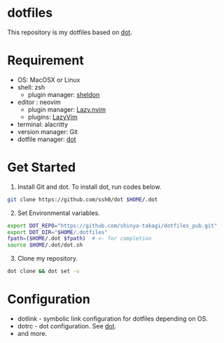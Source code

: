 # dotfiles

This repository is my dotfiles based on [dot](https://github.com/ssh0/dot).


# Requirement

- OS: MacOSX or Linux
- shell: zsh
  - plugin manager: [sheldon](https://github.com/rossmacarthur/sheldon.git)
- editor : neovim
  - plugin manager: [Lazy.nvim](https://github.com/folke/lazy.nvim.git)
  - plugins: [LazyVim](https://github.com/LazyVim/LazyVim.git)
- terminal: alacritty
- version manager: Git
- dotfile manager: [dot](https://github.com/ssh0/dot)


# Get Started

1. Install Git and dot. To install dot, run codes below.

```bash
git clone https://github.com/ssh0/dot $HOME/.dot
```

2. Set Environmental variables.
```bash
export DOT_REPO="https://github.com/shinya-takagi/dotfiles_pub.git"
export DOT_DIR="$HOME/.dotfiles"
fpath=($HOME/.dot $fpath)  # <- for completion
source $HOME/.dot/dot.sh

```

3. Clone my repository.
```bash
dot clone && dot set -v
```


# Configuration

- dotlink - symbolic link configuration for dotfiles depending on OS.
- dotrc - dot configuration. See [dot](https://github.com/ssh0/dot).
- and more.
